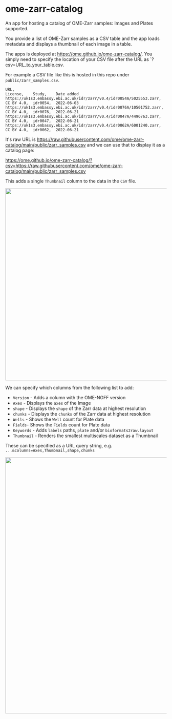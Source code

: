 
# ome-zarr-catalog

An app for hosting a catalog of OME-Zarr samples: Images and Plates supported.

You provide a list of OME-Zarr samples as a CSV table and the app loads metadata and displays a
thumbnail of each image in a table.

The apps is deployed at https://ome.github.io/ome-zarr-catalog/.
You simply need to specify the location of your CSV file after the URL as `?csv=URL_to_your_table.csv.

For example a CSV file like this is hosted in this repo under `public/zarr_samples.csv`.

```
URL,                                                                   License,    Study,    Date added
https://uk1s3.embassy.ebi.ac.uk/idr/zarr/v0.4/idr0054A/5025553.zarr,   CC BY 4.0,  idr0054,  2022-06-03
https://uk1s3.embassy.ebi.ac.uk/idr/zarr/v0.4/idr0076A/10501752.zarr,  CC BY 4.0,  idr0076,  2022-06-21
https://uk1s3.embassy.ebi.ac.uk/idr/zarr/v0.4/idr0047A/4496763.zarr,   CC BY 4.0,  idr0047,  2022-06-21
https://uk1s3.embassy.ebi.ac.uk/idr/zarr/v0.4/idr0062A/6001240.zarr,   CC BY 4.0,  idr0062,  2022-06-21
```

It's raw URL is https://raw.githubusercontent.com/ome/ome-zarr-catalog/main/public/zarr_samples.csv
and we can use that to display it as a catalog page:

https://ome.github.io/ome-zarr-catalog/?csv=https://raw.githubusercontent.com/ome/ome-zarr-catalog/main/public/zarr_samples.csv

This adds a single `Thumbnail` column to the data in the `CSV` file.

<img src="https://user-images.githubusercontent.com/900055/248266041-cbc4b1a1-79ee-4243-a8a0-150f5b176fdd.png" width="600px" />


We can specify which columns from the following list to add:

  - `Version` - Adds a column with the OME-NGFF version
  - `Axes` - Displays the `axes` of the Image
  - `shape` - Displays the `shape` of the Zarr data at highest resolution
  - `chunks` - Displays the `chunks` of the Zarr data at highest resolution
  - `Wells` - Shows the `Well` count for Plate data
  - `Fields`- Shows the `Fields` count for Plate data
  - `Keywords` - Adds `labels` paths, `plate` and/or `bioformats2raw.layout`
  - `Thumbnail` - Renders the smallest multiscales dataset as a Thumbnail

These can be specified as a URL query string, e.g. `...&columns=Axes,Thumbnail,shape,chunks`

<img src="https://user-images.githubusercontent.com/900055/248266063-80ec63fc-e6df-457e-bd09-567971705c53.png" width="800px" />

